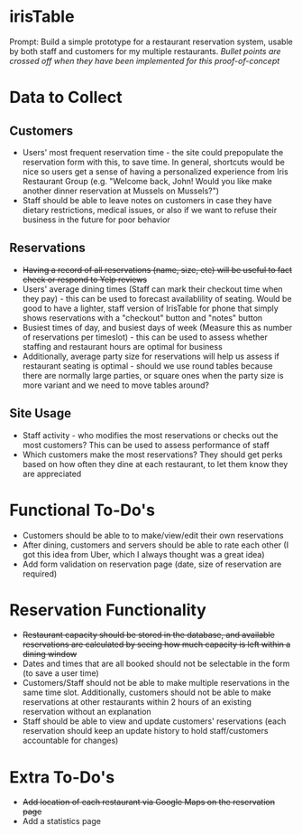 # irisTable

Prompt: Build a simple prototype for a restaurant reservation system, usable by both staff and customers for my multiple restaurants.
*Bullet points are crossed off when they have been implemented for this proof-of-concept*

# Data to Collect
## Customers ##
* Users' most frequent reservation time - the site could prepopulate the reservation form with this, to save time. In general, shortcuts would be nice so users get a sense of having a personalized experience from Iris Restaurant Group (e.g. "Welcome back, John! Would you like make another dinner reservation at Mussels on Mussels?")
* Staff should be able to leave notes on customers in case they have dietary restrictions, medical issues, or also if we want to refuse their business in the future for poor behavior

## Reservations ##
* <strike>Having a record of all reservations (name, size, etc) will be useful to fact check or respond to Yelp reviews</strike>
* Users' average dining times (Staff can mark their checkout time when they pay) - this can be used to forecast availablility of seating.  Would be good to have a lighter, staff version of IrisTable for phone that simply shows reservations with a "checkout" button and "notes" button
* Busiest times of day, and busiest days of week (Measure this as number of reservations per timeslot) - this can be used to assess whether staffing and restaurant hours are optimal for business
* Additionally, average party size for reservations will help us assess if restaurant seating is optimal - should we use round tables because there are normally large parties, or square ones when the party size is more variant and we need to move tables around?

## Site Usage ##
* Staff activity - who modifies the most reservations or checks out the most customers? This can be used to assess performance of staff
* Which customers make the most reservations? They should get perks based on how often they dine at each restaurant, to let them know they are appreciated

# Functional To-Do's
* Customers should be able to to make/view/edit their own reservations
* After dining, customers and servers should be able to rate each other (I got this idea from Uber, which I always thought was a great idea)
* Add form validation on reservation page (date, size of reservation are required)

# Reservation Functionality
* <strike>Restaurant capacity should be stored in the database, and available reservations are calculated by seeing how much capacity is left within a dining window</strike>
* Dates and times that are all booked should not be selectable in the form (to save a user time)
* Customers/Staff should not be able to make multiple reservations in the same time slot. Additionally, customers should not be able to make reservations at other restaurants within 2 hours of an existing reservation without an explanation
* Staff should be able to view and update customers' reservations (each reservation should keep an update history to hold staff/customers accountable for changes)

# Extra To-Do's
* <strike>Add location of each restaurant via Google Maps on the reservation page</strike>
* Add a statistics page
